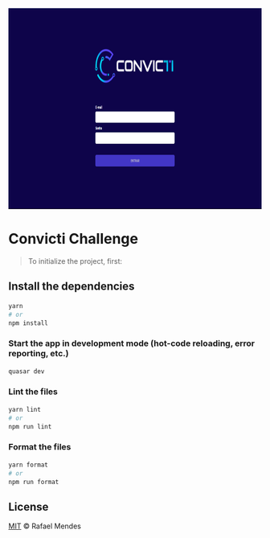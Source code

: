<p align="center"><img src="https://github.com/Pendragon21/convict-challenge/blob/main/public/template.png" alt="Template" width="800" height="400"></p>

# Convicti Challenge

> To initialize the project, first:

## Install the dependencies

```bash
yarn
# or
npm install
```

### Start the app in development mode (hot-code reloading, error reporting, etc.)

```bash
quasar dev
```

### Lint the files

```bash
yarn lint
# or
npm run lint
```

### Format the files

```bash
yarn format
# or
npm run format
```

## License

[MIT](/license) &copy; Rafael Mendes

